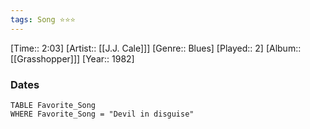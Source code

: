 ```yaml
---
tags: Song ⭐⭐⭐ 
---
```

[Time:: 2:03]
[Artist:: [[J.J. Cale]]]
[Genre:: Blues]
[Played:: 2]
[Album:: [[Grasshopper]]]
[Year:: 1982]
### Dates
````dataview
TABLE Favorite_Song
WHERE Favorite_Song = "Devil in disguise"
````